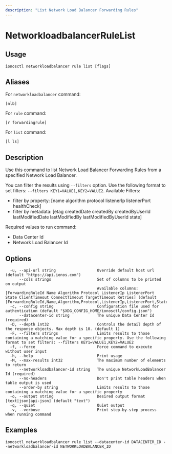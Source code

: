 ```yaml
---
description: "List Network Load Balancer Forwarding Rules"
---
```


# NetworkloadbalancerRuleList

## Usage

```text
ionosctl networkloadbalancer rule list [flags]
```

## Aliases

For `networkloadbalancer` command:

```text
[nlb]
```

For `rule` command:

```text
[r forwardingrule]
```

For `list` command:

```text
[l ls]
```

## Description

Use this command to list Network Load Balancer Forwarding Rules from a specified Network Load Balancer.

You can filter the results using `--filters` option. Use the following format to set filters: `--filters KEY1=VALUE1,KEY2=VALUE2`.
Available Filters:
* filter by property: [name algorithm protocol listenerIp listenerPort healthCheck]
* filter by metadata: [etag createdDate createdBy createdByUserId lastModifiedDate lastModifiedBy lastModifiedByUserId state]

Required values to run command:

* Data Center Id
* Network Load Balancer Id

## Options

```text
  -u, --api-url string                  Override default host url (default "https://api.ionos.com")
      --cols strings                    Set of columns to be printed on output 
                                        Available columns: [ForwardingRuleId Name Algorithm Protocol ListenerIp ListenerPort State ClientTimeout ConnectTimeout TargetTimeout Retries] (default [ForwardingRuleId,Name,Algorithm,Protocol,ListenerIp,ListenerPort,State])
  -c, --config string                   Configuration file used for authentication (default "$XDG_CONFIG_HOME/ionosctl/config.json")
      --datacenter-id string            The unique Data Center Id (required)
  -D, --depth int32                     Controls the detail depth of the response objects. Max depth is 10. (default 1)
  -F, --filters strings                 Limits results to those containing a matching value for a specific property. Use the following format to set filters: --filters KEY1=VALUE1,KEY2=VALUE2
  -f, --force                           Force command to execute without user input
  -h, --help                            Print usage
  -M, --max-results int32               The maximum number of elements to return
      --networkloadbalancer-id string   The unique NetworkLoadBalancer Id (required)
      --no-headers                      Don't print table headers when table output is used
      --order-by string                 Limits results to those containing a matching value for a specific property
  -o, --output string                   Desired output format [text|json|api-json] (default "text")
  -q, --quiet                           Quiet output
  -v, --verbose                         Print step-by-step process when running command
```

## Examples

```text
ionosctl networkloadbalancer rule list --datacenter-id DATACENTER_ID --networkloadbalancer-id NETWORKLOADBALANCER_ID
```

